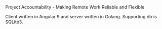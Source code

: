 Project Accountability - Making Remote Work Reliable and Flexible

Client written in Angular 9 and server written in Golang. Supporting db is SQLite3.

